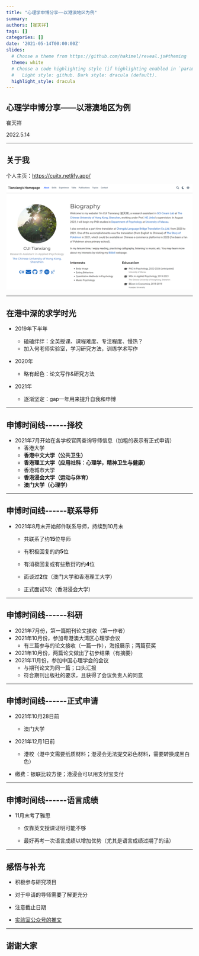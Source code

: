 ```yaml
---
title: "心理学申博分享——以港澳地区为例"
summary: 
authors: [崔天祥]
tags: []
categories: []
date: '2021-05-14T00:00:00Z'
slides:
  # Choose a theme from https://github.com/hakimel/reveal.js#theming
  theme: white
  # Choose a code highlighting style (if highlighting enabled in `params.toml`)
  #   Light style: github. Dark style: dracula (default).
  highlight_style: dracula
---
```


## 心理学申博分享——以港澳地区为例

崔天祥

2022.5.14

---

## 关于我

个人主页：https://cuitx.netlify.app/

![image](homepage-about.png)

---

## 在港中深的求学时光

- 2019年下半年

  - 磕磕绊绊：全英授课、课程难度、专注程度、慢热？
  - 加入何老师实验室，学习研究方法，训练学术写作

- 2020年

  - 略有起色：论文写作&研究方法

- 2021年

  - 逐渐坚定：gap一年用来提升自我和申博

---

## 申博时间线------择校

- 2021年7月开始在各学校官网查询导师信息（加粗的表示有正式申请）
  - 香港大学
  - **香港中文大学（公共卫生）**
  - **香港理工大学（应用社科：心理学，精神卫生与健康）**
  - 香港城市大学
  - **香港浸会大学（运动与体育）**
  - **澳门大学（心理学）**

---

## 申博时间线------联系导师

- 2021年8月末开始邮件联系导师，持续到10月末

  - 共联系了约**15**位导师

  - 有积极回复的约**5**位

  - 有消极回复或有些敷衍的约**4**位

  - 面谈过**2**位（澳门大学和香港理工大学）

  - 正式面试**1**次（香港浸会大学）

---

## 申博时间线------科研

- 2021年7月份，第一篇期刊论文接收（第一作者）
- 2021年10月份，参加粤港澳大湾区心理学会议
  - 有三篇参与的论文接收（一篇一作），海报展示；两篇获奖
- 2021年10月份，两篇论文做出了初步结果（有摘要）
- 2021年11月份，参加中国心理学会的会议
  - 与期刊论文为同一篇；口头汇报
  - 符合期刊出版社的要求，且获得了会议负责人的同意

---

## 申博时间线------正式申请

- 2021年10月28日前

  - 澳门大学

- 2021年12月1日前

  - 港校（港中文需要纸质材料；港浸会无法提交彩色材料，需要转换成黑白色）

- 缴费：银联比较方便；港浸会可以用支付宝支付

---

## 申博时间线------语言成绩

- 11月末考了雅思

  - 仅靠英文授课证明可能不够

  - 最好再考一次语言成绩以增加优势（尤其是语言成绩过期了的话）

---

## 感悟与补充

- 积极参与研究项目

- 对于申请的导师需要了解更充分

- 注意截止日期

- [实验室公众号的推文](https://mp.weixin.qq.com/s/VuNvgwQ_eGvYmqNe4zsPtQ)

---

## 谢谢大家

